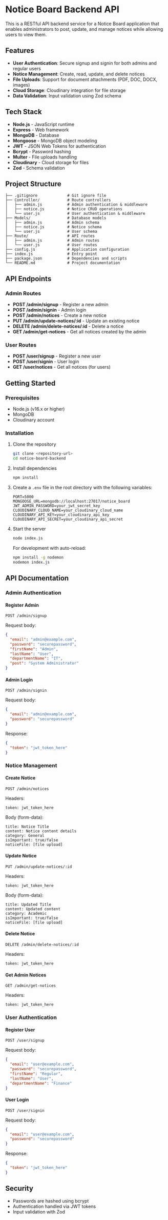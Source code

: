 # Notice Board Backend API

This is a RESTful API backend service for a Notice Board application that enables administrators to post, update, and manage notices while allowing users to view them.

## Features

- **User Authentication**: Secure signup and signin for both admins and regular users
- **Notice Management**: Create, read, update, and delete notices 
- **File Uploads**: Support for document attachments (PDF, DOC, DOCX, images)
- **Cloud Storage**: Cloudinary integration for file storage
- **Data Validation**: Input validation using Zod schema

## Tech Stack

- **Node.js** - JavaScript runtime
- **Express** - Web framework
- **MongoDB** - Database
- **Mongoose** - MongoDB object modeling
- **JWT** - JSON Web Tokens for authentication
- **Bcrypt** - Password hashing
- **Multer** - File uploads handling
- **Cloudinary** - Cloud storage for files
- **Zod** - Schema validation

## Project Structure

```
├── .gitignore             # Git ignore file
├── Controller/            # Route controllers
│   ├── admin.js           # Admin authentication & middleware
│   ├── notice.js          # Notice CRUD operations
│   └── user.js            # User authentication & middleware
├── Models/                # Database models
│   ├── admin.js           # Admin schema
│   ├── notice.js          # Notice schema
│   └── user.js            # User schema
├── Route/                 # API routes
│   ├── admin.js           # Admin routes
│   └── user.js            # User routes
├── config.js              # Application configuration
├── index.js               # Entry point
├── package.json           # Dependencies and scripts
└── README.md              # Project documentation
```

## API Endpoints

### Admin Routes

- **POST /admin/signup** - Register a new admin
- **POST /admin/signin** - Admin login
- **POST /admin/notices** - Create a new notice
- **PUT /admin/update-notices/:id** - Update an existing notice
- **DELETE /admin/delete-notices/:id** - Delete a notice
- **GET /admin/get-notices** - Get all notices created by the admin

### User Routes

- **POST /user/signup** - Register a new user
- **POST /user/signin** - User login
- **GET /user/notices** - Get all notices (for users)

## Getting Started

### Prerequisites

- Node.js (v16.x or higher)
- MongoDB
- Cloudinary account

### Installation

1. Clone the repository
   ```bash
   git clone <repository-url>
   cd notice-board-backend
   ```

2. Install dependencies
   ```bash
   npm install
   ```
   
3. Create a `.env` file in the root directory with the following variables:
   ```
   PORT=5000
   MONGOOSE_URL=mongodb://localhost:27017/notice_board
   JWT_ADMIN_PASSWORD=your_jwt_secret_key
   CLOUDINARY_CLOUD_NAME=your_cloudinary_cloud_name
   CLOUDINARY_API_KEY=your_cloudinary_api_key
   CLOUDINARY_API_SECRET=your_cloudinary_api_secret
   ```

4. Start the server
   ```bash
   node index.js
   ```
   
   For development with auto-reload:
   ```bash
   npm install -g nodemon
   nodemon index.js
   ```

## API Documentation

### Admin Authentication

#### Register Admin
```
POST /admin/signup
```
Request body:
```json
{
  "email": "admin@example.com",
  "password": "securepassword",
  "firstName": "Admin",
  "lastName": "User",
  "departmentName": "IT",
  "post": "System Administrator"
}
```

#### Admin Login
```
POST /admin/signin
```
Request body:
```json
{
  "email": "admin@example.com",
  "password": "securepassword"
}
```
Response:
```json
{
  "token": "jwt_token_here"
}
```

### Notice Management

#### Create Notice
```
POST /admin/notices
```
Headers:
```
token: jwt_token_here
```
Body (form-data):
```
title: Notice Title
content: Notice content details
category: General
isImportant: true/false
noticeFile: [file upload]
```

#### Update Notice
```
PUT /admin/update-notices/:id
```
Headers:
```
token: jwt_token_here
```
Body (form-data):
```
title: Updated Title
content: Updated content
category: Academic
isImportant: true/false
noticeFile: [file upload]
```

#### Delete Notice
```
DELETE /admin/delete-notices/:id
```
Headers:
```
token: jwt_token_here
```

#### Get Admin Notices
```
GET /admin/get-notices
```
Headers:
```
token: jwt_token_here
```

### User Authentication

#### Register User
```
POST /user/signup
```
Request body:
```json
{
  "email": "user@example.com",
  "password": "securepassword",
  "firstName": "Regular",
  "lastName": "User",
  "departmentName": "Finance"
}
```

#### User Login
```
POST /user/signin
```
Request body:
```json
{
  "email": "user@example.com",
  "password": "securepassword"
}
```
Response:
```json
{
  "token": "jwt_token_here"
}
```

## Security

- Passwords are hashed using bcrypt
- Authentication handled via JWT tokens
- Input validation with Zod


